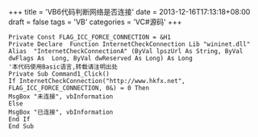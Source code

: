 +++
title = 'VB6代码判断网络是否连接'
date = 2013-12-16T17:13:18+08:00
draft = false
tags = 'VB'
categories = 'VC#源码'
+++

``` vb.net {linenos=inline}
Private Const FLAG_ICC_FORCE_CONNECTION = &H1
Private Declare  Function InternetCheckConnection Lib "wininet.dll" Alias  "InternetCheckConnectionA" (ByVal lpszUrl As String, ByVal dwFlags As  Long, ByVal dwReserved As Long) As Long
'本代码使用Basic语言,转载请注明出处
Private Sub Command1_Click()
If InternetCheckConnection("http://www.hkfx.net", FLAG_ICC_FORCE_CONNECTION, 0&) = 0 Then
MsgBox "未连接", vbInformation
Else
MsgBox "已连接", vbInformation
End If
End Sub
```
